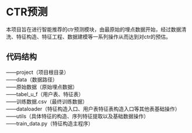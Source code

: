 # CTR预测
  本项目旨在进行智能推荐的ctr预测模块，由最原始的埋点数据开始，经过数据清洗、特征构造、特征工程、数据建模等一系列操作从而达到对ctr的预估。
## 代码结构
——project（项目根目录）<br>
  ——data（数据路径）<br>
    ——原始数据（原始埋点数据）<br>
    ——tabel_u_f（用户表、特征表）<br>
    ——训练数据.csv（最终训练数据）<br>
  ——dataloader（特征构造入口、用户表特征表构造入口等其他表基础操作）<br>
  ——utils（具体特征的构造、序列特征提取以及基础数据操作）<br>
  ——train_data.py（特征构造主程序）<br>
